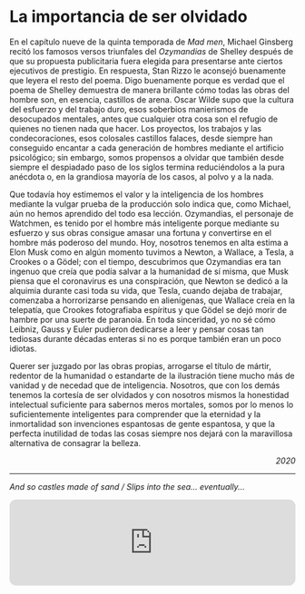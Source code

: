 # La importancia de ser olvidado

En el capítulo nueve de la quinta temporada de *Mad men*, Michael Ginsberg recitó los famosos versos triunfales del *Ozymandias* de Shelley después de que su propuesta publicitaria fuera elegida para presentarse ante ciertos ejecutivos de prestigio. En respuesta, Stan Rizzo le aconsejó buenamente que leyera el resto del poema. Digo buenamente porque es verdad que el poema de Shelley demuestra de manera brillante cómo todas las obras del hombre son, en esencia, castillos de arena. Oscar Wilde supo que la cultura del esfuerzo y del trabajo duro, esos soberbios manierismos de desocupados mentales, antes que cualquier otra cosa son el refugio de quienes no tienen nada que hacer. Los proyectos, los trabajos y las condecoraciones, esos colosales castillos falaces, desde siempre han conseguido encantar a cada generación de hombres mediante el artificio psicológico; sin embargo, somos propensos a olvidar que también desde siempre el despiadado paso de los siglos termina reduciéndolos a la pura anécdota o, en la grandiosa mayoría de los casos, al polvo y a la nada.

Que todavía hoy estimemos el valor y la inteligencia de los hombres mediante la vulgar prueba de la producción solo indica que, como Michael, aún no hemos aprendido del todo esa lección. Ozymandias, el personaje de Watchmen, es tenido por el hombre más inteligente porque mediante su esfuerzo y sus obras consigue amasar una fortuna y convertirse en el hombre más poderoso del mundo. Hoy, nosotros tenemos en alta estima a Elon Musk como en algún momento tuvimos a Newton, a Wallace, a Tesla, a Crookes o a Gödel; con el tiempo, descubrimos que Ozymandias era tan ingenuo que creía que podía salvar a la humanidad de sí misma, que Musk piensa que el coronavirus es una conspiración, que Newton se dedicó a la alquimia durante casi toda su vida, que Tesla, cuando dejaba de trabajar, comenzaba a horrorizarse pensando en alienígenas, que Wallace creía en la telepatía, que Crookes fotografiaba espíritus y que Gödel se dejó morir de hambre por una suerte de paranoia. En toda sinceridad, yo no sé cómo Leibniz, Gauss y Euler pudieron dedicarse a leer y pensar cosas tan tediosas durante décadas enteras si no es porque también eran un poco idiotas.

Querer ser juzgado por las obras propias, arrogarse el título de mártir, redentor de la humanidad o estandarte de la ilustración tiene mucho más de vanidad y de necedad que de inteligencia. Nosotros, que con los demás tenemos la cortesía de ser olvidados y con nosotros mismos la honestidad intelectual suficiente para sabernos meros mortales, somos por lo menos lo suficientemente inteligentes para comprender que la eternidad y la inmortalidad son invenciones espantosas de gente espantosa, y que la perfecta inutilidad de todas las cosas siempre nos dejará con la maravillosa alternativa de consagrar la belleza.

<p align="right"> <i>
2020
</i>
</p>

---

*And so castles made of sand / Slips into the sea... eventually...*

<iframe style="border-radius:12px" src="https://open.spotify.com/embed/track/3qebSLgUwaEqbwCM5sj5Kh?utm_source=generator" width="100%" height="152" frameBorder="0" allowfullscreen="" allow="autoplay; clipboard-write; encrypted-media; fullscreen; picture-in-picture" loading="lazy"></iframe>